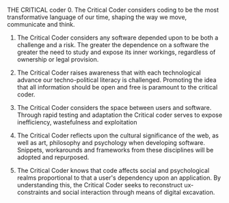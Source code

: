 THE CRITICAL coder0.	The Critical Coder considers coding to be the most transformative language of our time, shaping the way we move, communicate and think. 1.	The Critical Coder considers any software depended upon to be both a challenge and a risk. The greater the dependence on a software the greater the need to study and expose its inner workings, regardless of ownership or legal provision. 2.	The Critical Coder raises awareness that with each technological advance our techno-political literacy is challenged. Promoting the idea that all information should be open and free is paramount to the critical coder.6. The Critical Coder considers the space between users and software. Through rapid testing and adaptation the Critical coder serves to expose inefficiency, wastefulness and exploitation 7.	The Critical Coder reflects upon the cultural significance of the web, as well as art, philosophy and psychology when developing software. Snippets, workarounds and frameworks from these disciplines will be adopted and repurposed.8.	The Critical Coder knows that code affects social and psychological realms proportional to that a user's dependency upon an application. By understanding this, the Critical Coder seeks to reconstruct ux-constraints and social interaction through means of digital excavation. 